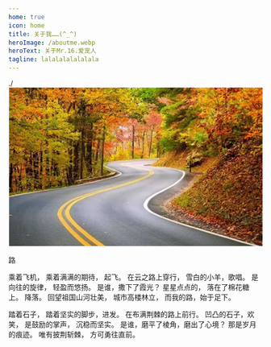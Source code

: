 ```yaml
---
home: true
icon: home
title: 关于我……(^_^)
heroImage: /aboutme.webp
heroText: 关于Mr.16.爱宠人
tagline: lalalalalalalala
---
```


./![image-20220906191939287](aboutme.assets/image-20220906191939287.png)

路



乘着飞机，
乘着满满的期待，
起飞。
在云之路上穿行，
雪白的小羊，歌唱。
是向往的旋律，
轻盈而悠扬。
是谁，撒下了霞光？
星星点点的，
落在了棉花糖上。
降落。
回望祖国山河壮美，
城市高楼林立，
而我的路，始于足下。

踏着石子，
踏着坚实的脚步，进发。
在布满荆棘的路上前行。
凹凸的石子，欢笑，
是鼓励的掌声，
沉稳而坚实。
是谁，磨平了棱角，磨出了心境？
那是岁月的痕迹。
唯有披荆斩棘，
方可勇往直前。